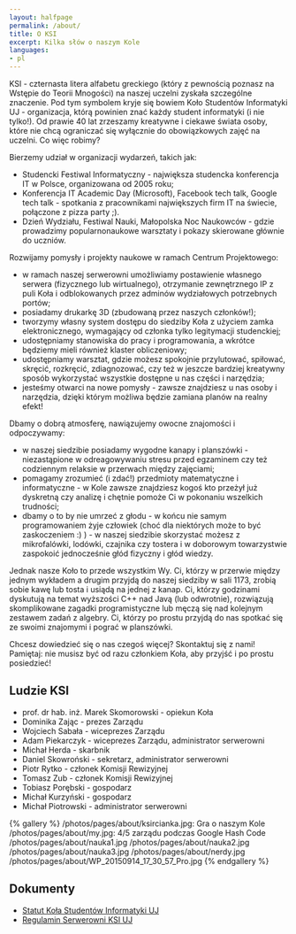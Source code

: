 ```yaml
---
layout: halfpage
permalink: /about/
title: O KSI
excerpt: Kilka słów o naszym Kole
languages:
- pl
---
```

KSI - czternasta litera alfabetu greckiego (który z pewnością poznasz na Wstępie do Teorii Mnogości) na naszej uczelni zyskała szczególne znaczenie. Pod tym symbolem kryje się bowiem Koło Studentów Informatyki UJ - organizacja, którą powinien znać każdy student informatyki (i nie tylko!). Od prawie 40 lat zrzeszamy kreatywne i ciekawe świata osoby, które nie chcą ograniczać się wyłącznie do obowiązkowych zajęć na uczelni. Co więc robimy?

Bierzemy udział w organizacji wydarzeń, takich jak:

- Studencki Festiwal Informatyczny ­- największa studencka konferencja IT w Polsce, organizowana od 2005 roku;
- Konferencja IT Academic Day (Microsoft), Facebook tech talk, Google tech talk -­ spotkania z pracownikami największych firm IT na świecie, połączone z pizza party ;).
- Dzień Wydziału, Festiwal Nauki, Małopolska Noc Naukowców ­- gdzie prowadzimy popularnonaukowe warsztaty i pokazy skierowane głównie do uczniów.

Rozwijamy pomysły i projekty naukowe w ramach Centrum Projektowego:

- w ramach naszej serwerowni umożliwiamy postawienie własnego serwera (fizycznego lub wirtualnego), otrzymanie zewnętrznego IP z puli Koła i odblokowanych przez adminów wydziałowych potrzebnych portów;
- posiadamy drukarkę 3D (zbudowaną przez naszych członków!);
- tworzymy własny system dostępu do siedziby Koła z użyciem zamka elektronicznego, wymagający od członka tylko legitymacji studenckiej;
- udostępniamy stanowiska do pracy i programowania, a wkrótce będziemy mieli również klaster obliczeniowy;
- udostępniamy warsztat, gdzie możesz spokojnie przylutować, spiłować, skręcić, rozkręcić, zdiagnozować, czy też w jeszcze bardziej kreatywny sposób wykorzystać wszystkie dostępne u nas części i narzędzia;
- jesteśmy otwarci na nowe pomysły - zawsze znajdziesz u nas osoby i narzędzia, dzięki którym możliwa będzie zamiana planów na realny efekt!

Dbamy o dobrą atmosferę, nawiązujemy owocne znajomości i odpoczywamy:

- w naszej siedzibie posiadamy wygodne kanapy i planszówki - niezastąpione w odreagowywaniu stresu przed egzaminem czy też codziennym relaksie w przerwach między zajęciami;
- pomagamy zrozumieć (i zdać!) przedmioty matematyczne i informatyczne - w Kole zawsze znajdziesz kogoś kto przeżył już dyskretną czy analizę i chętnie pomoże Ci w pokonaniu wszelkich trudności;
- dbamy o to by nie umrzeć z głodu - w końcu nie samym programowaniem żyje człowiek (choć dla niektórych może to być zaskoczeniem :) ) - w naszej siedzibie skorzystać możesz z mikrofalówki, lodówki, czajnika czy tostera i w doborowym towarzystwie zaspokoić jednocześnie głód fizyczny i głód wiedzy.

Jednak nasze Koło to przede wszystkim Wy. Ci, którzy w przerwie między jednym wykładem a drugim przyjdą do naszej siedziby w sali 1173, zrobią sobie kawę lub tosta i usiądą na jednej z kanap. Ci, którzy godzinami dyskutują na temat wyższości C++ nad Javą (lub odwrotnie), rozwiązują skomplikowane zagadki programistyczne lub męczą się nad kolejnym zestawem zadań z algebry. Ci, którzy po prostu przyjdą do nas spotkać się ze swoimi znajomymi i pograć w planszówki.

Chcesz dowiedzieć się o nas czegoś więcej? Skontaktuj się z nami! Pamiętaj: nie musisz być od razu członkiem Koła, aby przyjść i po prostu posiedzieć!

Ludzie KSI
------
- prof. dr hab. inż. Marek Skomorowski - opiekun Koła
- Dominika Zając - prezes Zarządu
- Wojciech Sabała - wiceprezes Zarządu
- Adam Piekarczyk - wiceprezes Zarządu, administrator serwerowni
- Michał Herda - skarbnik
- Daniel Skowroński - sekretarz, administrator serwerowni
- Piotr Rytko - członek Komisji Rewizyjnej
- Tomasz Zub - członek Komisji Rewizyjnej
- Tobiasz Porębski - gospodarz
- Michał Kurzyński - gospodarz
- Michał Piotrowski - administrator serwerowni

{% gallery %}
/photos/pages/about/ksircianka.jpg: Gra o naszym Kole
/photos/pages/about/my.jpg: 4/5 zarządu podczas Google Hash Code
/photos/pages/about/nauka1.jpg
/photos/pages/about/nauka2.jpg
/photos/pages/about/nauka3.jpg
/photos/pages/about/nerdy.jpg
/photos/pages/about/WP_20150914_17_30_57_Pro.jpg
{% endgallery %}

Dokumenty
------
- [Statut Koła Studentów Informatyki UJ](/files/statut2015.pdf)
- [Regulamin Serwerowni KSI UJ](/files/regulaminserwerowni.pdf)
